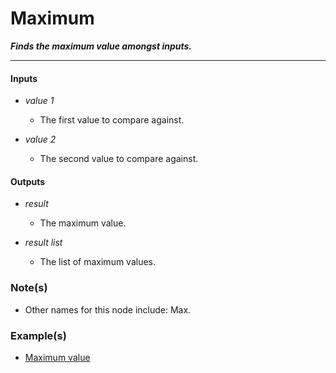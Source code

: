 # Maximum

**_Finds the maximum value amongst inputs._**

---


#### Inputs

* _value 1_

  * The first value to compare against.

* _value 2_

  * The second value to compare against.


#### Outputs

* _result_

  * The maximum value.

* _result list_

  * The list of maximum values.


### Note(s)

* Other names for this node include: Max.


### Example(s)

* <a href="https://creator.trimble.com/graph?assetURI=whp:92e4f99a-55e9-4521-b391-0b9fdfe32bef&version=latest" target="_blank">Maximum value</a>
